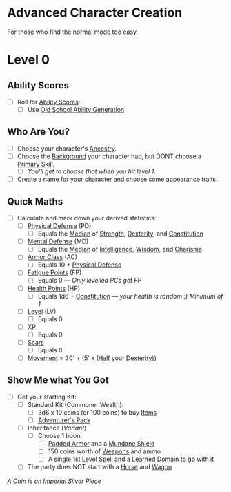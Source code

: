 # Advanced Character Creation

For those who find the normal mode too easy.

# Level 0

## Ability Scores

- [ ] Roll for [Ability Scores](../../Player%20Characters/The%20Ability%20Scores/Ability%20Scores.md):
	- [ ] Use [Old School Ability Generation](Old%20School%20Ability%20Generation.md)

## Who Are You?

- [ ] Choose your character's [Ancestry](../../Player%20Characters/Ancenstries/Ancestry.md).
- [ ] Choose the [Background](../../Player%20Characters/Backgrounds/Background.md) your character had, but DONT choose a [Primary Skill](../../Player%20Characters/Backgrounds/Primary%20Skill.md).
	- [ ] *You'll get to choose that when you hit level 1.*
- [ ] Create a name for your character and choose some appearance traits.

## Quick Maths

- [ ] Calculate and mark down your derived statistics:
	- [ ] [Physical Defense](../../Player%20Characters/Derived%20Statistics/Physical%20Defense.md) (PD)
		- [ ] Equals the [Median](../../Game%20Procedures/Core%20Procedures/Half.md#Median) of [Strength](../../Player%20Characters/The%20Ability%20Scores/Strength.md), [Dexterity](../../Player%20Characters/The%20Ability%20Scores/Dexterity.md), and [Constitution](../../Player%20Characters/The%20Ability%20Scores/Constitution.md)
	- [ ] [Mental Defense](../../Player%20Characters/Derived%20Statistics/Mental%20Defense.md) (MD)
		- [ ] Equals the [Median](../../Game%20Procedures/Core%20Procedures/Half.md#Median) of [Intelligence](../../Player%20Characters/The%20Ability%20Scores/Intelligence.md), [Wisdom](../../Player%20Characters/The%20Ability%20Scores/Wisdom.md), and [Charisma](../../Player%20Characters/The%20Ability%20Scores/Charisma.md)
	- [ ] [Armor Class](../../Player%20Characters/Derived%20Statistics/Armor%20Class.md) (AC)
		- [ ] Equals 10 + [Physical Defense](../../Player%20Characters/Derived%20Statistics/Physical%20Defense.md)
	- [ ] [Fatigue Points](../../Player%20Characters/Derived%20Statistics/Fatigue%20Points.md) (FP)
		- [ ] Equals 0 — *Only levelled PCs get FP*
	- [ ] [Health Points](../../Player%20Characters/Derived%20Statistics/Health%20Points.md) (HP)
		- [ ] Equals 1d6 + [Constitution](../../Player%20Characters/The%20Ability%20Scores/Constitution.md) — *your health is random :) Minimum of 1*
	- [ ] [Level](../../Player%20Characters/Derived%20Statistics/Level.md) (LV)
		- [ ] Equals 0
	- [ ] [XP](../../Player%20Characters/Derived%20Statistics/Experience%20Points.md)
		- [ ] Equals 0
	- [ ] [Scars](../../Player%20Characters/Derived%20Statistics/Scars.md)
		- [ ] Equals 0
	- [ ] [Movement](../../Game%20Procedures/Combat/Movement.md) = 30' + (5' x ([Half](../../Game%20Procedures/Core%20Procedures/Half.md) your [Dexterity](../../Player%20Characters/The%20Ability%20Scores/Dexterity.md)))

## Show Me what You Got

- [ ] Get your starting Kit:
	- [ ] Standard Kit (Commoner Wealth):
		- [ ] 3d6 x 10 coins (or 100 coins) to buy [Items](../../Items%20and%20Gear/Items.md)
		- [ ] [Adventurer's Pack](../../Items%20and%20Gear/Gear/100%20Coins/Adventurer's%20Pack.md)
	- [ ] Inheritance (*Variant*)
		- [ ] Choose 1 boon:
			- [ ] [Padded Armor](../../Items%20and%20Gear/Armor/Mundane%20Armor/Padded%20Armor.md) and a [Mundane Shield](../../Items%20and%20Gear/Armor/Mundane%20Armor/Mundane%20Shield.md)
			- [ ] 150 coins worth of [Weapons](../../Items%20and%20Gear/Weapons/Weapons.md) and ammo
			- [ ] A single [1st Level Spell](../../Magic/Spells/Spells%20by%20Level/Level%201/1st%20Level%20Spells.md) and a [Learned Domain](../../Magic/Spellcasting/Spell%20Learning/Learned%20Domains.md) to go with it
	- [ ] The party does NOT start with a [Horse](../../Items%20and%20Gear/Gear/250%20Coins/Horse,%20Draft.md) and [Wagon](../../Items%20and%20Gear/Gear/250%20Coins/Wagon.md)

*A [Coin](../../Resources%20for%20GMs/Economy/Coins.md) is an Imperial Silver Piece*
